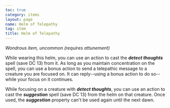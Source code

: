 ```yaml
---
toc: true
category: items
layout: page
name: Helm of Telepathy
tag: item
title: Helm of Telepathy 
---
```

_Wondrous item, uncommon (requires attunement)_ 

While wearing this helm, you can use an action to cast the **_detect thoughts_** spell (save DC 13) from it. As long as you maintain concentration on the spell, you can use a bonus action to send a telepathic message to a creature you are focused on. It can reply--using a bonus action to do so--while your focus on it continues.

While focusing on a creature with **_detect thoughts_**, you can use an action to cast the **_suggestion_** spell (save DC 13) from the helm on that creature. Once used, the **_suggestion_** property can't be used again until the next dawn. 